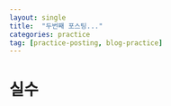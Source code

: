 ```yaml
---
layout: single
title:  "두번째 포스팅..."
categories: practice
tag: [practice-posting, blog-practice]
---
```


# 실수
